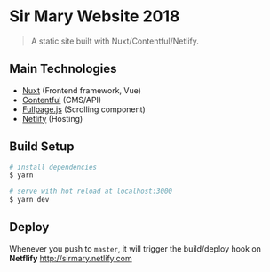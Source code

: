 # Sir Mary Website 2018

> A static site built with Nuxt/Contentful/Netlify.


## Main Technologies

- [Nuxt](https://github.com/nuxt/nuxt.js) (Frontend framework, Vue)
- [Contentful](https://contentful.com) (CMS/API)
- [Fullpage.js](https://alvarotrigo.com/vue-fullpage/) (Scrolling component)
- [Netlify](https://netlify.com) (Hosting)

## Build Setup

``` bash
# install dependencies
$ yarn

# serve with hot reload at localhost:3000
$ yarn dev

```

## Deploy

Whenever you push to `master`, it will trigger the build/deploy hook on **Netflify**
http://sirmary.netlify.com
